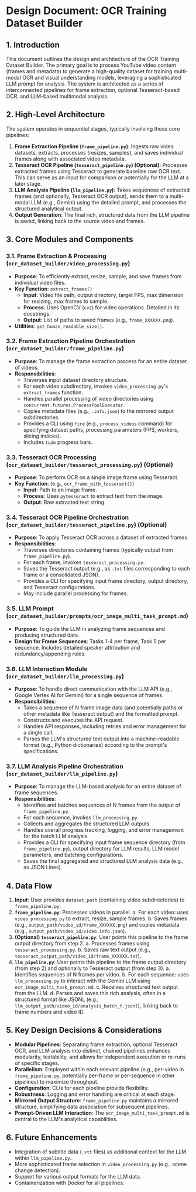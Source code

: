 # Design Document: OCR Training Dataset Builder

## 1. Introduction

This document outlines the design and architecture of the OCR Training Dataset Builder. The primary goal is to process YouTube video content (frames and metadata) to generate a high-quality dataset for training multi-modal OCR and visual understanding models, leveraging a sophisticated LLM prompt for analysis. The system is architected as a series of interconnected pipelines for frame extraction, optional Tesseract-based OCR, and LLM-based multimodal analysis.

## 2. High-Level Architecture

The system operates in sequential stages, typically involving these core pipelines:

1.  **Frame Extraction Pipeline (`frame_pipeline.py`)**: Ingests raw video datasets, extracts, processes (resizes, samples), and saves individual frames along with associated video metadata.
2.  **Tesseract OCR Pipeline (`tesseract_pipeline.py`) (Optional)**: Processes extracted frames using Tesseract to generate baseline raw OCR text. This can serve as an input for comparison or potentially for the LLM at a later stage.
3.  **LLM Analysis Pipeline (`llm_pipeline.py`)**: Takes sequences of extracted frames (and optionally, Tesseract OCR output), sends them to a multi-modal LLM (e.g., Gemini) using the detailed prompt, and processes the structured analytical output.
4.  **Output Generation**: The final rich, structured data from the LLM pipeline is saved, linking back to the source video and frames.

## 3. Core Modules and Components

### 3.1. Frame Extraction & Processing (`ocr_dataset_builder/video_processing.py`)

*   **Purpose**: To efficiently extract, resize, sample, and save frames from individual video files.
*   **Key Function**: `extract_frames()`
    *   **Input**: Video file path, output directory, target FPS, max dimension for resizing, max frames to sample.
    *   **Process**: Uses OpenCV (`cv2`) for video operations. Detailed in its docstrings.
    *   **Output**: List of paths to saved frames (e.g., `frame_XXXXXX.png`).
*   **Utilities**: `get_human_readable_size()`.

### 3.2. Frame Extraction Pipeline Orchestration (`ocr_dataset_builder/frame_pipeline.py`)

*   **Purpose**: To manage the frame extraction process for an entire dataset of videos.
*   **Responsibilities**:
    *   Traverses input dataset directory structure.
    *   For each video subdirectory, invokes `video_processing.py`'s `extract_frames` function.
    *   Handles parallel processing of video directories using `concurrent.futures.ProcessPoolExecutor`.
    *   Copies metadata files (e.g., `.info.json`) to the mirrored output subdirectories.
    *   Provides a CLI using `fire` (e.g., `process_videos` command) for specifying dataset paths, processing parameters (FPS, workers, slicing indices).
    *   Includes `tqdm` progress bars.

### 3.3. Tesseract OCR Processing (`ocr_dataset_builder/tesseract_processing.py`) (Optional)

*   **Purpose**: To perform OCR on a single image frame using Tesseract.
*   **Key Function**: (e.g., `ocr_frame_with_tesseract()`)
    *   **Input**: Path to an image frame.
    *   **Process**: Uses `pytesseract` to extract text from the image.
    *   **Output**: Raw extracted text string.

### 3.4. Tesseract OCR Pipeline Orchestration (`ocr_dataset_builder/tesseract_pipeline.py`) (Optional)

*   **Purpose**: To apply Tesseract OCR across a dataset of extracted frames.
*   **Responsibilities**:
    *   Traverses directories containing frames (typically output from `frame_pipeline.py`).
    *   For each frame, invokes `tesseract_processing.py`.
    *   Saves the Tesseract output (e.g., as `.txt` files corresponding to each frame or a consolidated JSON).
    *   Provides a CLI for specifying input frame directory, output directory, and Tesseract configurations.
    *   May include parallel processing for frames.

### 3.5. LLM Prompt (`ocr_dataset_builder/prompts/ocr_image_multi_task_prompt.md`)

*   **Purpose**: To guide the LLM in analyzing frame sequences and producing structured data.
*   **Design for Frame Sequences**: Tasks 1-4 per frame, Task 5 per sequence. Includes detailed speaker attribution and redundancy/appending rules.

### 3.6. LLM Interaction Module (`ocr_dataset_builder/llm_processing.py`)

*   **Purpose**: To handle direct communication with the LLM API (e.g., Google Vertex AI for Gemini) for a single sequence of frames.
*   **Responsibilities**:
    *   Takes a sequence of N frame image data (and potentially paths or other metadata like Tesseract output) and the formatted prompt.
    *   Constructs and executes the API request.
    *   Handles API responses, including retries and error management for a single call.
    *   Parses the LLM's structured text output into a machine-readable format (e.g., Python dictionaries) according to the prompt's specifications.

### 3.7. LLM Analysis Pipeline Orchestration (`ocr_dataset_builder/llm_pipeline.py`)

*   **Purpose**: To manage the LLM-based analysis for an entire dataset of frame sequences.
*   **Responsibilities**:
    *   Identifies and batches sequences of N frames from the output of `frame_pipeline.py`.
    *   For each sequence, invokes `llm_processing.py`.
    *   Collects and aggregates the structured LLM outputs.
    *   Handles overall progress tracking, logging, and error management for the batch LLM analysis.
    *   Provides a CLI for specifying input frame sequence directory (from `frame_pipeline.py`), output directory for LLM results, LLM model parameters, and batching configurations.
    *   Saves the final aggregated and structured LLM analysis data (e.g., as JSON Lines).

## 4. Data Flow

1.  **Input**: User provides `dataset_path` (containing video subdirectories) to `frame_pipeline.py`.
2.  **`frame_pipeline.py`**: Processes videos in parallel.
    a.  For each video: uses `video_processing.py` to extract, resize, sample frames.
    b.  Saves frames (e.g., `output_path/video_id/frame_XXXXXX.png`) and copies metadata (e.g., `output_path/video_id/video.info.json`).
3.  **(Optional) `tesseract_pipeline.py`**: User points this pipeline to the frame output directory from step 2.
    a.  Processes frames using `tesseract_processing.py`.
    b.  Saves raw text output (e.g., `tesseract_output_path/video_id/frame_XXXXXX.txt`).
4.  **`llm_pipeline.py`**: User points this pipeline to the frame output directory (from step 2) and optionally to Tesseract output (from step 3).
    a.  Identifies sequences of N frames per video.
    b.  For each sequence: uses `llm_processing.py` to interact with the Gemini LLM using `ocr_image_multi_task_prompt.md`.
    c.  Receives structured text output from the LLM.
    d.  Parses and saves this rich analysis, often in a structured format like JSONL (e.g., `llm_output_path/video_id/analysis_batch_Y.jsonl`), linking back to frame numbers and video ID.

## 5. Key Design Decisions & Considerations

*   **Modular Pipelines**: Separating frame extraction, optional Tesseract OCR, and LLM analysis into distinct, chained pipelines enhances modularity, testability, and allows for independent execution or re-runs of specific stages.
*   **Parallelism**: Employed within each relevant pipeline (e.g., per-video in `frame_pipeline.py`, potentially per-frame or per-sequence in other pipelines) to maximize throughput.
*   **Configuration**: CLIs for each pipeline provide flexibility.
*   **Robustness**: Logging and error handling are critical at each stage.
*   **Mirrored Output Structure**: `frame_pipeline.py` maintains a mirrored structure, simplifying data association for subsequent pipelines.
*   **Prompt-Driven LLM Interaction**: The `ocr_image_multi_task_prompt.md` is central to the LLM's analytical capabilities.

## 6. Future Enhancements

*   Integration of subtitle data (`.vtt` files) as additional context for the LLM within `llm_pipeline.py`.
*   More sophisticated frame selection in `video_processing.py` (e.g., scene change detection).
*   Support for various output formats for the LLM data.
*   Containerization with Docker for all pipelines. 